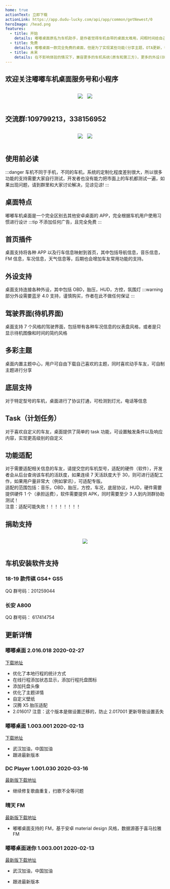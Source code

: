 ```yaml
---
home: true
actionText: 立即下载
actionLink: https://app.dudu-lucky.com/api/app/common/getNewest/0
heroImage: /head.png
features:
  - title: 开始
    details: 嘟嘟桌面原名为车机助手，是作者觉得车机自带的桌面太难用，闲暇时间给自己定制的桌面，分享后获得了一致好评，所以进行了持续维护
  - title: 免费
    details: 嘟嘟桌面一款完全免费的桌面，但是为了实现某些功能(分享主题，OTA更新，行程存储)，并维持项目进行，作者打开了捐送渠道，更好的分摊一下运营成本
  - title: 未来
    details: 在不影响体验的情况下，兼容更多的车机系统(原车和第三方)，更多的外设(OBD，HUD，氛围灯，方控等)，使嘟嘟桌面成为最好用的车机桌面
---
```


## 欢迎关注嘟嘟车机桌面服务号和小程序

<div align=center style="padding:10px">
  <img style="margin:5px" src="http://file-qiniu.dudu-lucky.com/sys/gzh_fwh.jpg"/>
  <img style="margin:5px" src="http://file-qiniu.dudu-lucky.com/sys/gzh_xcx.jpg"/>
</div>

## 交流群:109799213，338156952

<div align=center style="padding:10px">
  <img style="margin:5px" src="http://file-qiniu.dudu-lucky.com/sys/qunqcode.jpg"/>
  <img style="margin:5px" src="http://file-qiniu.dudu-lucky.com/sys/qunqcode2.png"/>
</div>

## 使用前必读

:::danger
车机不同于手机，不同的车机，系统的定制化程度差别很大，所以很多功能的支持需要大家自行测试，开发者也没有能力把市面上的车机都测试一遍，如果出现问题，请到群里和大家讨论解决，见谅见谅!
:::

## 桌面特点

嘟嘟车机桌面是一个完全区别去其他安卓桌面的 APP，完全根据车机用户使用习惯进行设计
:::tip
不添加任何广告，且完全免费
:::

## 首页插件

桌面支持将各种 APP 以及行车信息映射到首页，其中包括导航信息，音乐信息，FM 信息，车况信息，天气信息等，后期也会增加车友常用功能的支持。

## 外设支持

桌面支持连接各种外设，其中包括 OBD，胎压，HUD，方控，氛围灯
:::warning
部分外设需要蓝牙 4.0 支持，谨慎购买，作者在此不做任何保证
:::

## 驾驶界面(待机界面)

桌面支持 7 个风格的驾驶界面，包括带有各种车况信息的仪表盘风格，或者是只显示待机图像和时间的简约风格

## 多彩主题

桌面内置主题中心，用户可自由下载自己喜欢的主题，同时喜欢动手车友，可自制主题进行分享

## 底层支持

对于特定型号的车机，桌面进行了协议打通，可检测到灯光，电话等信息

## Task（计划任务）

对于喜欢自定义的车友，桌面提供了简单的 task 功能，可设置触发条件以及响应内容，实现更高级别的自定义

## 功能适配

对于需要适配相关信息的车友，请提交您的车机型号，适配的硬件（软件），开发者会从后台查询该车机的活跃度，如果连续 7 天活跃度大于 30，则可进行适配工作，如果用户量非常大（例如掌讯），可适配专版。<br/>
适配的范围包括：音乐，OBD，胎压，方控，车况，底层协议，HUD，硬件需要提供硬件 1 个（承担运费），软件需要提供 APK，同时需要至少 3 人到内测群协助测试！<br/>
注意：适配可能失败！！！！！！！！

## 捐助支持

<div align=center style="padding:10px">
  <img style="margin:5px" src="http://file-qiniu.dudu-lucky.com/sys/zhifu.jpg"/>
</div>

## 车机安装软件支持

### 18-19 款传祺 GS4+ GS5

QQ 群号码：201259044

### 长安 A800

QQ 群号码： 617414754

## 更新详情

### 嘟嘟桌面 2.016.018 2020-02-27

[下载地址](https://app.dudu-lucky.com/api/app/common/getNewest/0)

- 优化了本地行程的统计方式
- 在线行程添加状态显示，添加行程托盘图标
- 添加托盘头像
- 优化了主题详情
- 自定义壁纸
- 汉腾 X5 胎压适配
- 2.016017 注意：这个版本是做设置迁移的，防止 2.017001 更新导致设置丢失

### 嘟嘟桌面 1.003.001 2020-02-13

[下载地址](https://app.dudu-lucky.com/api/app/common/getNewest/3)

- 武汉加油，中国加油
- 跟进最新版本

### DC Player 1.001.030 2020-03-16

[最新版下载地址](https://app.dudu-lucky.com/api/app/common/getNewest/4)

- 继续修复歌曲重复，扫歌不全等问题

### 晴天 FM

[最新版下载地址](https://app.dudu-lucky.com/api/app/common/getNewest/5)

- 嘟嘟桌面支持的 FM，基于安卓 material design 风格，数据源基于喜马拉雅 FM

### 嘟嘟桌面迷你 1.003.001 2020-02-13

[最新版下载地址](https://app.dudu-lucky.com/api/app/common/getNewest/5)

- 武汉加油，中国加油
- 跟进最新版本

  <Footer/>
